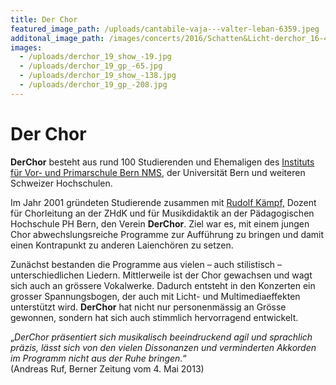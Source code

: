 ```yaml
---
title: Der Chor
featured_image_path: /uploads/cantabile-vaja---valter-leban-6359.jpeg
additonal_image_path: /images/concerts/2016/Schatten&Licht-derchor_16-460.jpg
images:
  - /uploads/derchor_19_show_-19.jpg
  - /uploads/derchor_19_gp_-65.jpg
  - /uploads/derchor_19_show_-138.jpg
  - /uploads/derchor_19_gp_-208.jpg
---
```


# Der Chor

**DerChor** besteht aus rund 100 Studierenden und Ehemaligen des [Instituts für Vor- und Primarschule Bern NMS](http://www.ivp-nms.ch/), der Universität Bern und weiteren Schweizer Hochschulen.

Im Jahr 2001 gründeten Studierende zusammen mit [Rudolf Kämpf,](/website/personen/ruedi) Dozent für Chorleitung an der ZHdK und für Musikdidaktik an der Pädagogischen Hochschule PH Bern, den Verein **DerChor**. Ziel war es, mit einem jungen Chor abwechslungsreiche Programme zur Aufführung zu bringen und damit einen Kontrapunkt zu anderen Laienchören zu setzen.

Zunächst bestanden die Programme aus vielen – auch stilistisch – unterschiedlichen Liedern. Mittlerweile ist der Chor gewachsen und wagt sich auch an grössere Vokalwerke. Dadurch entsteht in den Konzerten ein grosser Spannungsbogen, der auch mit Licht- und Multimediaeffekten unterstützt wird. **DerChor** hat nicht nur personenmässig an Grösse gewonnen, sondern hat sich auch stimmlich hervorragend entwickelt.

„_DerChor präsentiert sich musikalisch beeindruckend agil und sprachlich präzis, lässt sich von den vielen Dissonanzen und verminderten Akkorden im Programm nicht aus der Ruhe bringen._“  
(Andreas Ruf, Berner Zeitung vom 4\. Mai 2013)
